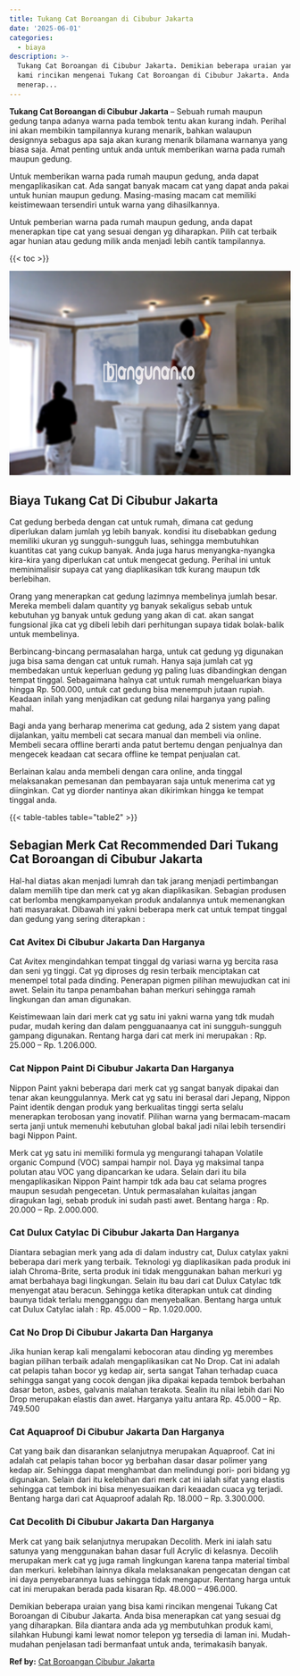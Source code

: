 ```yaml
---
title: Tukang Cat Boroangan di Cibubur Jakarta
date: '2025-06-01'
categories:
  - biaya
description: >-
  Tukang Cat Boroangan di Cibubur Jakarta. Demikian beberapa uraian yang bisa
  kami rincikan mengenai Tukang Cat Boroangan di Cibubur Jakarta. Anda bisa
  menerap...
---
```


**Tukang Cat Boroangan di Cibubur Jakarta** – Sebuah rumah maupun gedung tanpa adanya warna pada tembok tentu akan kurang indah. Perihal ini akan membikin tampilannya kurang menarik, bahkan walaupun designnya sebagus apa saja akan kurang menarik bilamana warnanya yang biasa saja. Amat penting untuk anda untuk memberikan warna pada rumah maupun gedung.

Untuk memberikan warna pada rumah maupun gedung, anda dapat mengaplikasikan cat. Ada sangat banyak macam cat yang dapat anda pakai untuk hunian maupun gedung. Masing-masing macam cat memiliki keistimewaan tersendiri untuk warna yang dihasilkannya.

Untuk pemberian warna pada rumah maupun gedung, anda dapat menerapkan tipe cat yang sesuai dengan yg diharapkan. Pilih cat terbaik agar hunian atau gedung milik anda menjadi lebih cantik tampilannya.

{{< toc >}}

![Tukang Cat Boroangan di Cibubur Jakarta](/images/jasa-cat-murah31.png)

## Biaya Tukang Cat Di Cibubur Jakarta

Cat gedung berbeda dengan cat untuk rumah, dimana cat gedung diperlukan dalam jumlah yg lebih banyak. kondisi itu disebabkan gedung memiliki ukuran yg sungguh-sungguh luas, sehingga membutuhkan kuantitas cat yang cukup banyak. Anda juga harus menyangka-nyangka kira-kira yang diperlukan cat untuk mengecat gedung. Perihal ini untuk meminimalisir supaya cat yang diaplikasikan tdk kurang maupun tdk berlebihan.

Orang yang menerapkan cat gedung lazimnya membelinya jumlah besar. Mereka membeli dalam quantity yg banyak sekaligus sebab untuk kebutuhan yg banyak untuk gedung yang akan di cat. akan sangat fungsional jika cat yg dibeli lebih dari perhitungan supaya tidak bolak-balik untuk membelinya.

Berbincang-bincang permasalahan harga, untuk cat gedung yg digunakan juga bisa sama dengan cat untuk rumah. Hanya saja jumlah cat yg membedakan untuk keperluan gedung yg paling luas dibandingkan dengan tempat tinggal. Sebagaimana halnya cat untuk rumah mengeluarkan biaya hingga Rp. 500.000, untuk cat gedung bisa menempuh jutaan rupiah. Keadaan inilah yang menjadikan cat gedung nilai harganya yang paling mahal.

Bagi anda yang berharap menerima cat gedung, ada 2 sistem yang dapat dijalankan, yaitu membeli cat secara manual dan membeli via online. Membeli secara offline berarti anda patut bertemu dengan penjualnya dan mengecek keadaan cat secara offline ke tempat penjualan cat.

Berlainan kalau anda membeli dengan cara online, anda tinggal melaksanakan pemesanan dan pembayaran saja untuk menerima cat yg diinginkan. Cat yg diorder nantinya akan dikirimkan hingga ke tempat tinggal anda.

{{< table-tables table="table2" >}}

## Sebagian Merk Cat Recommended Dari Tukang Cat Boroangan di Cibubur Jakarta

Hal-hal diatas akan menjadi lumrah dan tak jarang menjadi pertimbangan dalam memilih tipe dan merk cat yg akan diaplikasikan. Sebagian produsen cat berlomba mengkampanyekan produk andalannya untuk memenangkan hati masyarakat. Dibawah ini yakni beberapa merk cat untuk tempat tinggal dan gedung yang sering diterapkan :

### Cat Avitex Di Cibubur Jakarta Dan Harganya

Cat Avitex mengindahkan tempat tinggal dg variasi warna yg bercita rasa dan seni yg tinggi. Cat yg diproses dg resin terbaik menciptakan cat menempel total pada dinding. Penerapan pigmen pilihan mewujudkan cat ini awet. Selain itu tanpa penambahan bahan merkuri sehingga ramah lingkungan dan aman digunakan.

Keistimewaan lain dari merk cat yg satu ini yakni warna yang tdk mudah pudar, mudah kering dan dalam pengguanaanya cat ini sungguh-sungguh gampang digunakan. Rentang harga dari cat merk ini merupakan : Rp. 25.000 – Rp. 1.206.000.

### Cat Nippon Paint Di Cibubur Jakarta Dan Harganya

Nippon Paint yakni beberapa dari merk cat yg sangat banyak dipakai dan tenar akan keunggulannya. Merk cat yg satu ini berasal dari Jepang, Nippon Paint identik dengan produk yang berkualitas tinggi serta selalu menerapkan terobosan yang inovatif. Pilihan warna yang bermacam-macam serta janji untuk memenuhi kebutuhan global bakal jadi nilai lebih tersendiri bagi Nippon Paint.

Merk cat yg satu ini memiliki formula yg mengurangi tahapan Volatile organic Compund (VOC) sampai hampir nol. Daya yg maksimal tanpa polutan atau VOC yang dipancarkan ke udara. Selain dari itu bila mengaplikasikan Nippon Paint hampir tdk ada bau cat selama progres maupun sesudah pengecetan. Untuk permasalahan kulaitas jangan diragukan lagi, sebab produk ini sudah pasti awet. Bentang harga : Rp. 20.000 – Rp. 2.000.000.

### Cat Dulux Catylac Di Cibubur Jakarta Dan Harganya

Diantara sebagian merk yang ada di dalam industry cat, Dulux catylax yakni beberapa dari merk yang terbaik. Teknologi yg diaplikasikan pada produk ini ialah Chroma-Brite, serta produk ini tidak menggunakan bahan merkuri yg amat berbahaya bagi lingkungan. Selain itu bau dari cat Dulux Catylac tdk menyengat atau beracun. Sehingga ketika diterapkan untuk cat dinding baunya tidak terlalu mengganggu dan menyebalkan. Bentang harga untuk cat Dulux Catylac ialah : Rp. 45.000 – Rp. 1.020.000.

### Cat No Drop Di Cibubur Jakarta Dan Harganya

Jika hunian kerap kali mengalami kebocoran atau dinding yg merembes bagian pilihan terbaik adalah mengaplikasikan cat No Drop. Cat ini adalah cat pelapis tahan bocor yg kedap air, serta sangat Tahan terhadap cuaca sehingga sangat yang cocok dengan jika dipakai kepada tembok berbahan dasar beton, asbes, galvanis malahan terakota. Sealin itu nilai lebih dari No Drop merupakan elastis dan awet. Harganya yaitu antara Rp. 45.000 – Rp. 749.500

### Cat Aquaproof Di Cibubur Jakarta Dan Harganya

Cat yang baik dan disarankan selanjutnya merupakan Aquaproof. Cat ini adalah cat pelapis tahan bocor yg berbahan dasar dasar polimer yang kedap air. Sehingga dapat menghambat dan melindungi pori- pori bidang yg digunakan. Selain dari itu kelebihan dari merk cat ini ialah sifat yang elastis sehingga cat tembok ini bisa menyesuaikan dari keaadan cuaca yg terjadi. Bentang harga dari cat Aquaproof adalah Rp. 18.000 – Rp. 3.300.000.

### Cat Decolith Di Cibubur Jakarta Dan Harganya

Merk cat yang baik selanjutnya merupakan Decolith. Merk ini ialah satu satunya yang menggunakan bahan dasar full Acrylic di kelasnya. Decolih merupakan merk cat yg juga ramah lingkungan karena tanpa material timbal dan merkuri. kelebihan lainnya dikala melaksanakan pengecatan dengan cat ini daya penyebarannya luas sehingga tidak mengapur. Rentang harga untuk cat ini merupakan berada pada kisaran Rp. 48.000 – 496.000.

Demikian beberapa uraian yang bisa kami rincikan mengenai Tukang Cat Boroangan di Cibubur Jakarta. Anda bisa menerapkan cat yang sesuai dg yang diharapkan. Bila diantara anda ada yg membutuhkan produk kami, silahkan Hubungi kami lewat nomor telepon yg tersedia di laman ini. Mudah-mudahan penjelasan tadi bermanfaat untuk anda, terimakasih banyak.

**Ref by:** [Cat Boroangan Cibubur Jakarta](https://id.wikipedia.org/wiki/Cat)
